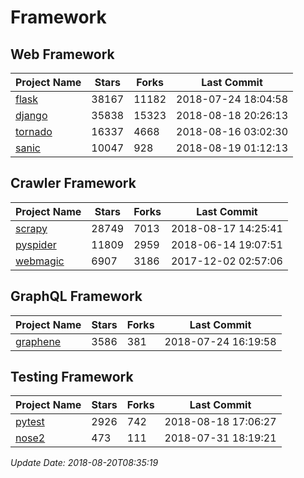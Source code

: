 # Framework

## Web Framework

| Project Name | Stars | Forks | Last Commit |
| ------------ | ----- | ----- | ----------- |
| [flask](https://github.com/pallets/flask) | 38167 | 11182 | 2018-07-24 18:04:58 |
| [django](https://github.com/django/django) | 35838 | 15323 | 2018-08-18 20:26:13 |
| [tornado](https://github.com/tornadoweb/tornado) | 16337 | 4668 | 2018-08-16 03:02:30 |
| [sanic](https://github.com/channelcat/sanic) | 10047 | 928 | 2018-08-19 01:12:13 |

## Crawler Framework

| Project Name | Stars | Forks | Last Commit |
| ------------ | ----- | ----- | ----------- |
| [scrapy](https://github.com/scrapy/scrapy) | 28749 | 7013 | 2018-08-17 14:25:41 |
| [pyspider](https://github.com/binux/pyspider) | 11809 | 2959 | 2018-06-14 19:07:51 |
| [webmagic](https://github.com/code4craft/webmagic) | 6907 | 3186 | 2017-12-02 02:57:06 |

## GraphQL Framework

| Project Name | Stars | Forks | Last Commit |
| ------------ | ----- | ----- | ----------- |
| [graphene](https://github.com/graphql-python/graphene) | 3586 | 381 | 2018-07-24 16:19:58 |

## Testing Framework

| Project Name | Stars | Forks | Last Commit |
| ------------ | ----- | ----- | ----------- |
| [pytest](https://github.com/pytest-dev/pytest) | 2926 | 742 | 2018-08-18 17:06:27 |
| [nose2](https://github.com/nose-devs/nose2) | 473 | 111 | 2018-07-31 18:19:21 |

*Update Date: 2018-08-20T08:35:19*